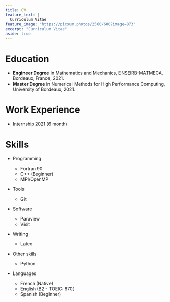 ```yaml
---
title: CV
feature_text: |
  Curriculum Vitae
feature_image: "https://picsum.photos/2560/600?image=873"
excerpt: "Curriculum Vitae"
aside: true
---
```


# Education

[comment]: <> (* **Ph.D in Computer Science**)
* **Engineer Degree** in Mathematics and Mechanics, ENSEIRB-MATMECA, Bordeaux, France, 2021.
* **Master Degree** in Numerical Methods for High Performance Computing, University of Bordeaux, 2021.

# Work Experience

* Internship 2021 (6 month)

# Skills

* Programming
  * Fortran 90
  * C++ (Beginner)
  * MPI/OpenMP

* Tools
  * Git

* Software
  * Paraview
  * Visit

* Writing
  * Latex

* Other skills
  * Python

* Languages
  * French (Native)
  * English (B2 - TOEIC: 870)
  * Spanish (Beginner)

